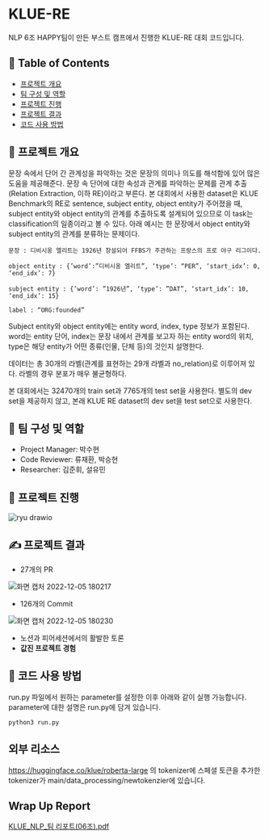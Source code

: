 # KLUE-RE
NLP 6조 HAPPY팀이 만든 부스트 캠프에서 진행한 KLUE-RE 대회 코드입니다.
## 📝 Table of Contents

- [프로젝트 개요](#about)
- [팀 구성 및 역할](#team_member)
- [프로젝트 진행](#progress)
- [프로젝트 결과](#result)
- [코드 사용 방법](#use)

## 🧐 프로젝트 개요 <a name = "about"></a>

문장 속에서 단어 간 관계성을 파악하는 것은 문장의 의미나 의도를 해석함에 있어 많은 도움을 제공해준다. 문장 속 단어에 대한 속성과 관계를 파악하는 문제를 관계 추출(Relation Extraction, 이하 RE)이라고 부른다. 본 대회에서 사용한 dataset은 KLUE Benchmark의 RE로 sentence, subject entity, object entity가 주어졌을 때, subject entity와 object entity의 관계를 추출하도록 설계되어 있으므로 이 task는 classification의 일종이라고 볼 수 있다.
아래 예시는 한 문장에서 object entity와 subject entity의 관계를 분류하는 문제이다. 

```
문장 : 디비시옹 엘리트는 1926년 창설되어 FFBS가 주관하는 프랑스의 프로 야구 리그이다.

object entity : {’word’:”디비시옹 엘리트”, ‘type’: “PER”, ‘start_idx’: 0, ‘end_idx’: 7}

subject entity : {’word’: ”1926년”, ‘type’: ”DAT”, ‘start_idx’: 10, ‘end_idx’: 15}

label : “ORG:founded”
```

  Subject entity와 object entity에는 entity word, index, type 정보가 포함된다. word는 entity 단어, index는 문장 내에서 관계를 보고자 하는 entity word의 위치, type은 해당 entity가 어떤 종류(인물, 단체 등)의 것인지 설명한다.
  
  데이터는 총 30개의 라벨(관계를 표현하는 29개 라벨과 no_relation)로 이루어져 있다. 라벨의 경우 분포가 매우 불균형하다.
  
  본 대회에서는 32470개의 train set과 7765개의 test set을 사용한다. 별도의 dev set을 제공하지 않고, 본래 KLUE RE dataset의 dev set을 test set으로 사용한다.
## 🏁 팀 구성 및 역할 <a name = "team_member"></a>

- Project Manager: 박수현
- Code Reviewer: 류재환, 박승현
- Researcher: 김준휘, 설유민

## 🔧 프로젝트 진행 <a name = "progress"></a>

![ryu drawio](https://user-images.githubusercontent.com/99873921/205595706-628ebac6-bc11-48c9-978c-e8f1f23ca5c4.png)


## ✍️ 프로젝트 결과 <a name = "result"></a>

- 27개의 PR

![화면 캡처 2022-12-05 180217](https://user-images.githubusercontent.com/99873921/205596813-7a568fc7-b2cf-47fa-bc10-62bdd11f4642.png)
- 126개의 Commit

![화면 캡처 2022-12-05 180230](https://user-images.githubusercontent.com/99873921/205596895-e8ee1928-7f79-4534-825b-6781f2ccf1c5.png)
- 노션과 피어세션에서의 활발한 토론
- **값진 프로젝트 경험** 

## 🎉 코드 사용 방법 <a name = "use"></a>

run.py 파일에서 원하는 parameter를 설정한 이후 아래와 같이 실행 가능합니다.<br>
parameter에 대한 설명은 run.py에 담겨 있습니다.
```python3
python3 run.py
```

## 외부 리소스 
https://huggingface.co/klue/roberta-large 의 tokenizer에 스페셜 토큰을 추가한 tokenizer가 main/data_processing/newtokenzier에 있습니다.

## Wrap Up Report
[KLUE_NLP_팀 리포트(06조).pdf](https://github.com/boostcampaitech4lv23nlp1/level2_klue_nlp-level2-nlp-06/files/10159039/KLUE_NLP_.06.pdf)
